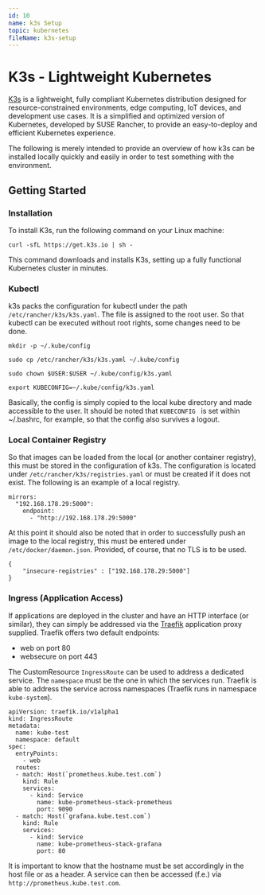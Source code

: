 ```yaml
---
id: 10
name: k3s Setup
topic: kubernetes
fileName: k3s-setup
---
```


# K3s - Lightweight Kubernetes

[K3s](https://k3s.io/) is a lightweight, fully compliant Kubernetes distribution designed for resource-constrained
environments, edge computing, IoT devices, and development use cases. It is a simplified and optimized version of
Kubernetes, developed by SUSE Rancher, to provide an easy-to-deploy and efficient Kubernetes experience.

The following is merely intended to provide an overview of how k3s can be installed locally quickly and easily in order
to test something with the environment.

## Getting Started

### Installation

To install K3s, run the following command on your Linux machine:

```
curl -sfL https://get.k3s.io | sh -
```

This command downloads and installs K3s, setting up a fully functional Kubernetes cluster in minutes.

### Kubectl

k3s packs the configuration for kubectl under the path `/etc/rancher/k3s/k3s.yaml`. The file is assigned to the root
user. So that kubectl can be executed without root rights, some changes need to be done.

```
mkdir -p ~/.kube/config

sudo cp /etc/rancher/k3s/k3s.yaml ~/.kube/config

sudo chown $USER:$USER ~/.kube/config/k3s.yaml

export KUBECONFIG=~/.kube/config/k3s.yaml
```

Basically, the config is simply copied to the local kube directory and made accessible to the user. It should be noted
that `KUBECONFIG ` is set within ~/.bashrc, for example, so that the config also survives a logout.

### Local Container Registry

So that images can be loaded from the local (or another container registry), this must be stored in the configuration of
k3s. The configuration is located under `/etc/rancher/k3s/registries.yaml` or must be created if it does not exist. The
following is an example of a local registry.

```
mirrors:
  "192.168.178.29:5000":
    endpoint:
      - "http://192.168.178.29:5000"
```

At this point it should also be noted that in order to successfully push an image to the local registry, this must be
entered under `/etc/docker/daemon.json`. Provided, of course, that no TLS is to be used.

```
{
    "insecure-registries" : ["192.168.178.29:5000"]
}
```

### Ingress (Application Access)

If applications are deployed in the cluster and have an HTTP interface (or similar), they can simply be addressed via
the [Traefik](https://doc.traefik.io/traefik/) application proxy supplied. Traefik offers two default endpoints:

- web on port 80
- websecure on port 443

The CustomResource `IngressRoute` can be used to address a dedicated service. The `namespace` must be the one in
which the services run. Traefik is able to address the service across namespaces (Traefik runs in namespace `kube-system`).

```
apiVersion: traefik.io/v1alpha1
kind: IngressRoute
metadata:
  name: kube-test
  namespace: default
spec:
  entryPoints:
    - web
  routes:
  - match: Host(`prometheus.kube.test.com`)
    kind: Rule
    services:
      - kind: Service
        name: kube-prometheus-stack-prometheus
        port: 9090
  - match: Host(`grafana.kube.test.com`)
    kind: Rule
    services:
      - kind: Service
        name: kube-prometheus-stack-grafana
        port: 80
```

It is important to know that the hostname must be set accordingly in the host file or as a header. A service can
then be accessed (f.e.) via `http://prometheus.kube.test.com`.
